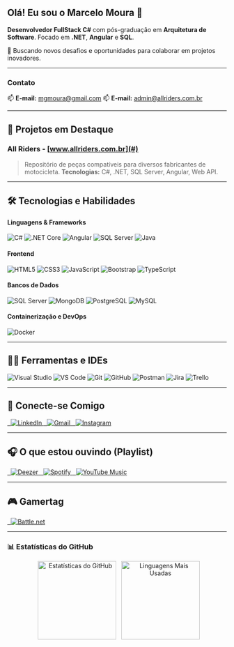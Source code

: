 ## Olá! Eu sou o Marcelo Moura 🧔

**Desenvolvedor FullStack C#** com pós-graduação em **Arquitetura de Software**. Focado em **.NET**, **Angular** e **SQL**.

🚀 Buscando novos desafios e oportunidades para colaborar em projetos inovadores.

---

### Contato
📫 **E-mail:** [mgmoura@gmail.com](mailto:mgmoura@gmail.com)
📫 **E-mail:** [admin@allriders.com.br](mailto:admin@allriders.com.br)

---

## 🚀 Projetos em Destaque

### **All Riders** - [www.allriders.com.br](#)
> Repositório de peças compatíveis para diversos fabricantes de motocicleta.
> **Tecnologias:** C#, .NET, SQL Server, Angular, Web API.

---

## 🛠️ Tecnologias e Habilidades

#### Linguagens & Frameworks
![C#](https://img.shields.io/badge/C%23-239120?style=flat&logo=c-sharp&logoColor=white)
![.NET Core](https://img.shields.io/badge/.NET-512BD4?style=flat&logo=dotnet&logoColor=white)
![Angular](https://img.shields.io/badge/Angular-DD0031?style=flat&logo=angular&logoColor=white)
![SQL Server](https://img.shields.io/badge/SQL_Server-CC2927?style=flat&logo=microsoft-sql-server&logoColor=white)
![Java](https://img.shields.io/badge/Java-ED8B00?style=flat&logo=java&logoColor=white)


#### Frontend
![HTML5](https://img.shields.io/badge/HTML5-E34F26?style=flat&logo=html5&logoColor=white)
![CSS3](https://img.shields.io/badge/CSS3-1572B6?style=flat&logo=css3&logoColor=white)
![JavaScript](https://img.shields.io/badge/JavaScript-F7DF1E?style=flat&logo=javascript&logoColor=black)
![Bootstrap](https://img.shields.io/badge/Bootstrap-563D7C?style=flat&logo=bootstrap&logoColor=white)
![TypeScript](https://img.shields.io/badge/TypeScript-007ACC?style=flat&logo=typescript&logoColor=white)

#### Bancos de Dados
![SQL Server](https://img.shields.io/badge/SQL_Server-CC2927?style=flat&logo=microsoft-sql-server&logoColor=white)
![MongoDB](https://img.shields.io/badge/MongoDB-4EA94B?style=flat&logo=mongodb&logoColor=white)
![PostgreSQL](https://img.shields.io/badge/PostgreSQL-316192?style=flat&logo=postgresql&logoColor=white)
![MySQL](https://img.shields.io/badge/MySQL-00758F?style=flat&logo=mysql&logoColor=white)

#### Containerização e DevOps
![Docker](https://img.shields.io/badge/Docker-2496ED?style=flat&logo=docker&logoColor=white)

---

## 👩‍💻 Ferramentas e IDEs

![Visual Studio](https://img.shields.io/badge/Visual_Studio-5C2D91?style=flat&logo=visual-studio&logoColor=white)
![VS Code](https://img.shields.io/badge/VS_Code-007ACC?style=flat&logo=visual-studio-code&logoColor=white)
![Git](https://img.shields.io/badge/GIT-F05032?style=flat&logo=git&logoColor=white)
![GitHub](https://img.shields.io/badge/GitHub-181717?style=flat&logo=github&logoColor=white)
![Postman](https://img.shields.io/badge/Postman-FF6C37?style=flat&logo=postman&logoColor=white)
![Jira](https://img.shields.io/badge/Jira-0052CC?style=flat&logo=jira&logoColor=white)
![Trello](https://img.shields.io/badge/Trello-0079BF?style=flat&logo=trello&logoColor=white)

---

## 🔗 Conecte-se Comigo

<a href="https://www.linkedin.com/in/marcelogmoura/">
  <img src="https://img.shields.io/badge/linkedin-%230077B5.svg?style=for-the-badge&logo=linkedin&logoColor=white" alt="LinkedIn" />
</a>
<a href="mailto:mgmoura@gmail.com">
  <img src="https://img.shields.io/badge/Gmail-D14836?style=for-the-badge&logo=gmail&logoColor=white" alt="Gmail" />
</a>
<a href="https://instagram.com/mgmoura">
  <img src="https://img.shields.io/badge/Instagram-E4405F?style=for-the-badge&logo=instagram&logoColor=white" alt="Instagram" />
</a>

---

## 🎧 O que estou ouvindo (Playlist)

<a href="https://link.deezer.com/s/30KYl1TN5oE1zZagcLy9w">
  <img src="https://img.shields.io/badge/Deezer-FEAA2D?style=for-the-badge&logo=deezer&logoColor=white" alt="Deezer" />
</a>
<a href="#">   <img src="https://img.shields.io/badge/Spotify-1DB954?style=for-the-badge&logo=spotify&logoColor=white" alt="Spotify" />
</a>
<a href="https://music.youtube.com">
  <img src="https://img.shields.io/badge/YouTube_Music-FF0000?style=for-the-badge&logo=youtube-music&logoColor=white" alt="YouTube Music" />
</a>

---

## 🎮 Gamertag

<a href="#">
  <img src="https://img.shields.io/badge/Battle.net-000?style=for-the-badge&logo=battle.net&logoColor=148EFF" alt="Battle.net" />
</a>

---

### 📊 Estatísticas do GitHub

<div align="center">
  <img height="180em" src="https://github-readme-stats.vercel.app/api?username=marcelogmoura&show_icons=true&theme=merko&include_all_commits=true&count_private=true" alt="Estatísticas do GitHub" />
  <img height="180em" src="https://github-readme-stats.vercel.app/api/top-langs/?username=marcelogmoura&layout=compact&theme=merko&langs_count=6" alt="Linguagens Mais Usadas" />
</div>
